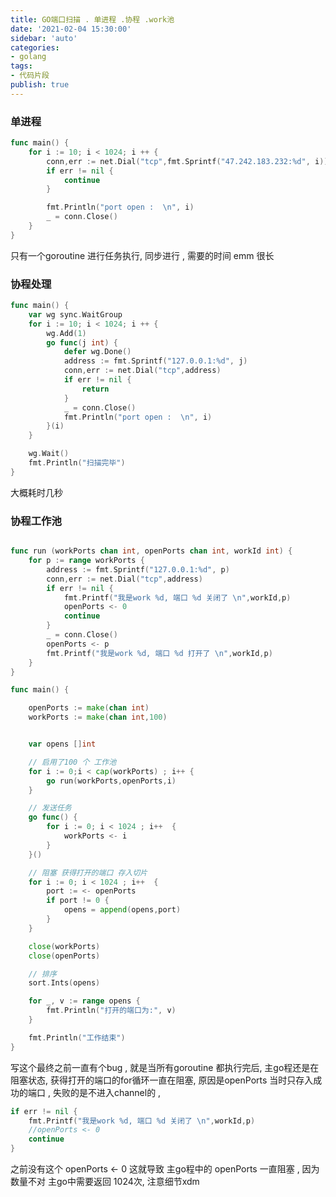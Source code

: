 ```yaml
---
title: GO端口扫描 . 单进程 .协程 .work池
date: '2021-02-04 15:30:00'
sidebar: 'auto'
categories:
- golang
tags:
- 代码片段
publish: true
---
```


<a name="sNLS8"></a>
### 单进程
```go
func main() {
	for i := 10; i < 1024; i ++ {
		conn,err := net.Dial("tcp",fmt.Sprintf("47.242.183.232:%d", i))
		if err != nil {
			continue
		}

		fmt.Println("port open :  \n", i)
		_ = conn.Close()
	}
}
```
只有一个goroutine 进行任务执行,  同步进行 , 需要的时间 emm 很长

<a name="A3J3u"></a>
### 协程处理
```go
func main() {
	var wg sync.WaitGroup
	for i := 10; i < 1024; i ++ {
		wg.Add(1)
		go func(j int) {
			defer wg.Done()
			address := fmt.Sprintf("127.0.0.1:%d", j)
			conn,err := net.Dial("tcp",address)
			if err != nil {
				return
			}
			_ = conn.Close()
			fmt.Println("port open :  \n", i)
		}(i)
	}

	wg.Wait()
	fmt.Println("扫描完毕")
}
```
大概耗时几秒

<a name="mGoaT"></a>
### 协程工作池
```go

func run (workPorts chan int, openPorts chan int, workId int) {
	for p := range workPorts {
		address := fmt.Sprintf("127.0.0.1:%d", p)
		conn,err := net.Dial("tcp",address)
		if err != nil {
			fmt.Printf("我是work %d, 端口 %d 关闭了 \n",workId,p)
			openPorts <- 0
			continue
		}
		_ = conn.Close()
		openPorts <- p
		fmt.Printf("我是work %d, 端口 %d 打开了 \n",workId,p)
	}
}

func main() {

	openPorts := make(chan int)
	workPorts := make(chan int,100)


	var opens []int

	// 启用了100 个 工作池
	for i := 0;i < cap(workPorts) ; i++ {
		go run(workPorts,openPorts,i)
	}

	// 发送任务
	go func() {
		for i := 0; i < 1024 ; i++  {
			workPorts <- i
		}
	}()

	// 阻塞 获得打开的端口 存入切片
	for i := 0; i < 1024 ; i++  {
		port := <- openPorts
		if port != 0 {
			opens = append(opens,port)
		}
	}

	close(workPorts)
	close(openPorts)

	// 排序
	sort.Ints(opens)

	for _, v := range opens {
		fmt.Println("打开的端口为:", v)
	}

	fmt.Println("工作结束")
}
```
写这个最终之前一直有个bug , 就是当所有goroutine 都执行完后, 主go程还是在阻塞状态,  获得打开的端口的for循环一直在阻塞,  原因是openPorts 当时只存入成功的端口 , 失败的是不进入channel的 ,
```go
if err != nil {
    fmt.Printf("我是work %d, 端口 %d 关闭了 \n",workId,p)
    //openPorts <- 0
    continue
}
```
之前没有这个  openPorts <- 0
这就导致 主go程中的 openPorts 一直阻塞 , 因为数量不对 主go中需要返回 1024次,
注意细节xdm
